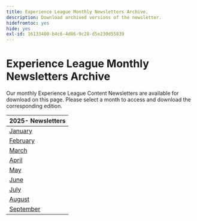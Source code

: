 ```yaml
---
title: Experience League Monthly Newsletters Archive.
description: Download archived versions of the newsletter.
hidefromtoc: yes
hide: yes
exl-id: 16133400-b4c6-4d86-9c28-d5e230d55839
---
```

# Experience League Monthly Newsletters Archive

Our monthly Experience League Content Newsletters are available for download on this page. Please select a month to access and download the corresponding edition.

| 2025- Newsletters |
|------------|
| [January](assets/Jan-Newsletter.pdf)|    
| [February](assets/Feb-Newsletter.pdf)|   
| [March](assets/March-Newsletter.pdf)|      
| [April](assets/April-Newsletter.pdf)|
| [May](assets/May-Newsletter.pdf)|
| [June](assets/June-Newsletter.pdf)|
| [July](assets/July-Newsletter.pdf)|
| [August](assets/August-Newsletter.pdf)|
| [September](assets/Sept-Newsletter.pdf)|

